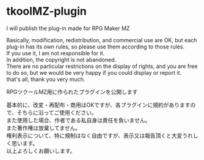 # tkoolMZ-plugin
<en>
I will publish the plug-in made for RPG Maker MZ  
 
Basically, modification, redistribution, and commercial use are OK, but each plug-in has its own rules, so please use them according to those rules.  
If you use it, I am not responsible for it.  
In addition, the copyright is not abandoned.  
There are no particular restrictions on the display of rights, and you are free to do so, but we would be very happy if you could display or report it.  
that's all, thank you very much.  

<ja>
RPGツクールMZ用に作られたプラグインを公開します  
 
基本的に、改変・再配布・商用はOKですが、各プラグインに規約がありますので、そちらに沿ってご使用ください。  
また使用した場合、作者である私自身は責任を負いません。  
また著作権は放棄してません。  
権利表示について、特に規制はなく自由ですが、表示又は報告頂くと大変うれしく思います。  
以上よろしくお願いします。  

